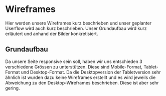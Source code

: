 # Wireframes
Hier werden unsere Wireframes kurz beschrieben und unser geplanter Userflow wird auch kurz beschrieben. Unser Grundaufbau wird kurz erläutert und anhand der Bilder konkretisiert.  

## Grundaufbau
Da unsere Seite responsive sein soll, haben wir uns entschieden 3 verschiedene Grössen zu unterstützen. Diese sind Mobile-Format, Tablet-Format und Desktop-Format. Da die Desktopversion der Tabletversion sehr ähnlich ist wurden dazu keine Wireframes erstellt und es wird jeweils die Abweichung zu den Desktop-Wireframes beschrieben. Diese ist aber sehr gering.
